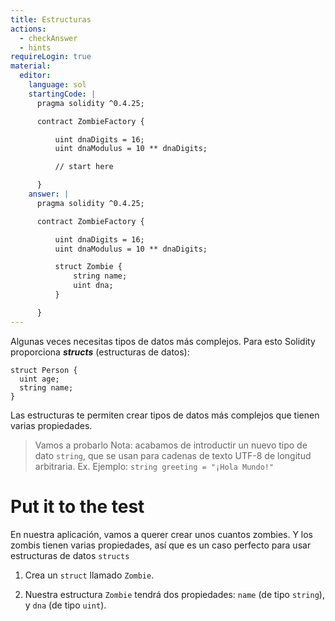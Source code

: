 ```yaml
---
title: Estructuras
actions:
  - checkAnswer
  - hints
requireLogin: true
material:
  editor:
    language: sol
    startingCode: |
      pragma solidity ^0.4.25;

      contract ZombieFactory {

          uint dnaDigits = 16;
          uint dnaModulus = 10 ** dnaDigits;

          // start here

      }
    answer: |
      pragma solidity ^0.4.25;

      contract ZombieFactory {

          uint dnaDigits = 16;
          uint dnaModulus = 10 ** dnaDigits;

          struct Zombie {
              string name;
              uint dna;
          }

      }
---
```


Algunas veces necesitas tipos de datos más complejos. Para esto Solidity proporciona **_structs_** (estructuras de datos):

```
struct Person {
  uint age;
  string name;
}

```

Las estructuras te permiten crear tipos de datos más complejos que tienen varias propiedades.

> Vamos a probarlo Nota: acabamos de introductir un nuevo tipo de dato `string`, que se usan para cadenas de texto UTF-8 de longitud arbitraria. Ex. Ejemplo: `string greeting = "¡Hola Mundo!"`

# Put it to the test

En nuestra aplicación, vamos a querer crear unos cuantos zombies. Y los zombis tienen varias propiedades, así que es un caso perfecto para usar estructuras de datos `structs`

1. Crea un `struct` llamado `Zombie`.

2. Nuestra estructura `Zombie` tendrá dos propiedades: `name` (de tipo `string`), y `dna` (de tipo `uint`).
